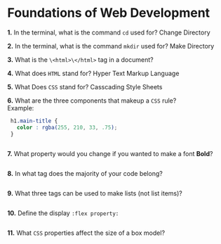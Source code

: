# Foundations of Web Development

**1.** In the terminal, what is the command `cd` used for?
Change Directory 


**2.** In the terminal, what is the command `mkdir` used for?
Make Directory 



**3.** What is the `\<html>\</html>` tag in a document?


**4.** What does `HTML` stand for?
Hyper Text Markup Language

**5.** What Does `CSS` stand for?
Casscading Style Sheets



**6.** What are the three components that makeup a `CSS` rule? <br> Example:
```css
 h1.main-title {
   color : rgba(255, 210, 33, .75);
 }
```
<!-- enter you answer in the space below -->
```

```

**7.** What property would you change if you wanted to make a font **Bold**?
<!-- enter you answer in the space below -->
```

```

**8.** In what tag does the majority of your code belong?
<!-- enter you answer in the space below -->
```

```

**9.** What three tags can be used to make lists (not list items)?
<!-- enter you answer in the space below -->
```

```

**10.** Define the display `:flex property:`
<!-- enter you answer in the space below -->
```

```

**11.** What `CSS` properties affect the size of a box model?
<!-- enter you answer in the space below -->
```

```
